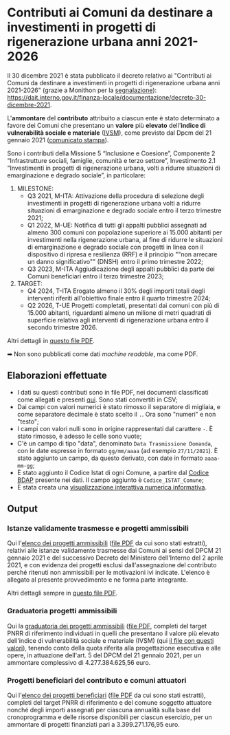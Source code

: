 # Contributi ai Comuni da destinare a investimenti in progetti di rigenerazione urbana anni 2021-2026

Il 30 dicembre 2021 è stata pubblicato il decreto relativo ai "Contributi ai Comuni da destinare a investimenti in progetti di rigenerazione urbana anni 2021-2026" (grazie a Monithon per la [segnalazione](https://twitter.com/Monithon/status/1476886369335136260)):<br>
<https://dait.interno.gov.it/finanza-locale/documentazione/decreto-30-dicembre-2021>.

L'**ammontare** del **contributo** attribuito a ciascun ente è stato determinato a favore dei Comuni che presentano un **valore** più **elevato** dell'**indice di vulnerabilità sociale e materiale** ([IVSM](https://www.istat.it/it/mappa-rischi/indicatori)), come previsto dal Dpcm del 21 gennaio 2021 ([comunicato stampa](https://dait.interno.gov.it/finanza-locale/notizie/comunicato-del-31-dicembre-2021)).

Sono i contributi della Missione 5 “Inclusione e Coesione”, Componente 2 “Infrastrutture sociali, famiglie, comunità e terzo settore”, Investimento 2.1 “Investimenti in progetti di rigenerazione urbana, volti a ridurre situazioni di emarginazione e degrado sociale”, in particolare:

1. MILESTONE:
    - Q3 2021, M-ITA: Attivazione della procedura di selezione degli investimenti in progetti di rigenerazione urbana volti a ridurre situazioni di emarginazione e degrado sociale entro il terzo trimestre 2021;
    - Q1 2022, M-UE: Notifica di tutti gli appalti pubblici assegnati ad almeno 300 comuni con popolazione superiore ai 15.000 abitanti per investimenti nella rigenerazione urbana, al fine di ridurre le situazioni di emarginazione e degrado sociale con progetti in linea con il dispositivo di ripresa e resilienza (RRF) e il principio ""non arrecare un danno significativo"" (DNSH) entro il primo trimestre 2022;
    - Q3 2023, M-ITA Aggiudicazione degli appalti pubblici da parte dei Comuni beneficiari entro il terzo trimestre 2023;
2. TARGET:
    - Q4 2024, T-ITA Erogato almeno il 30% degli importi totali degli interventi riferiti all'obiettivo finale entro il quarto trimestre 2024;
    - Q2 2026, T-UE Progetti completati, presentati dai comuni con più di 15.000 abitanti, riguardanti almeno un milione di metri quadrati di superficie relativa agli interventi di rigenerazione urbana entro il secondo trimestre 2026.

Altri dettagli in [questo file PDF](risorse/decreto-fl-30-12-2021_1.pdf).

➡ Non sono pubblicati come dati *machine readable*, ma come PDF.
## Elaborazioni effettuate

- I dati su questi contributi sono in file PDF, nei documenti classificati come allegati e presenti [qui](rawdata). Sono stati convertiti in CSV;
- Dai campi con valori numerici è stato rimosso il separatore di migliaia, e come separatore decimale è stato scelto il `.`. Ora sono "numeri" e non "testo";
- I campi con valori nulli sono in origine rappresentati dal carattere `-`. È stato rimosso, è adesso le celle sono vuote;
- C'è un campo di tipo "data", denominato `Data Trasmissione Domanda`, con le date espresse in formato `gg/mm/aaaa` (ad esempio `27/11/2021`). È stato aggiunto un campo, da questo derivato, con date in formato `aaaa-mm-gg`;
- È stato aggiunto il Codice Istat di ogni Comune, a partire dal [Codice BDAP](https://bdap-opendata.mef.gov.it/content/anagrafica-enti-ente) presente nei dati. Il campo aggiunto è `Codice_ISTAT_Comune`;
- È stata creata una [visualizzazione interattiva numerica informativa](https://observablehq.com/@aborruso/contributi-pnrr-rigenerazione-urbana).

## Output

### Istanze validamente trasmesse e progetti ammissibili

Qui l'[elenco  dei progetti  ammissibili](output/decreto-fl-30-12-2021-all-1.csv) ([file PDF](rawdata/decreto-fl-30-12-2021-all-1.pdf) da cui sono stati estratti), relativi  alle  istanze validamente trasmesse dai Comuni ai sensi del DPCM 21 gennaio 2021 e del successivo Decreto del Ministero dell'Interno del 2 aprile 2021, e con evidenza dei progetti esclusi dall'assegnazione del contributo perché ritenuti non ammissibili per le motivazioni ivi indicate. L'elenco è allegato al presente provvedimento e ne forma parte integrante.

Altri dettagli sempre in [questo file PDF](risorse/decreto-fl-30-12-2021_1.pdf).

### Graduatoria progetti ammissibili

Qui la [graduatoria dei progetti ammissibili](output/decreto-fl-30-12-2021-all-2.csv) ([file PDF](rawdata/decreto-fl-30-12-2021-all-2.pdf), completi del target PNRR di riferimento individuati in quelli che presentano il valore più elevato dell'indice di vulnerabilità sociale e materiale (IVSM) (qui [il file con questi valori](risorse/Indicatori_Intero_territorio_nazionale.xlsx)), tenendo conto della quota riferita alla progettazione esecutiva e alle opere, in attuazione dell'art. 5 del DPCM del 21 gennaio 2021, per un ammontare complessivo di 4.277.384.625,56 euro.

### Progetti beneficiari del contributo e comuni attuatori

Qui l'[elenco dei progetti beneficiari](output/decreto-fl-30-12-2021-all-3.csv) ([file PDF](rawdata/decreto-fl-30-12-2021-all-3.pdf) da cui sono stati estratti), completi del target PNRR di riferimento e del comune soggetto attuatore nonché degli importi assegnati per ciascuna annualità sulla base del cronoprogramma e delle risorse disponibili per ciascun esercizio, per un ammontare di progetti finanziati pari a 3.399.271.176,95 euro.
